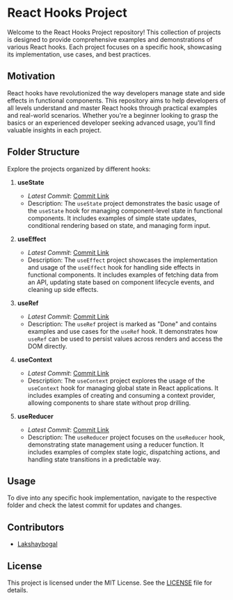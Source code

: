 # React Hooks Project

Welcome to the React Hooks Project repository! This collection of projects is designed to provide comprehensive examples and demonstrations of various React hooks. Each project focuses on a specific hook, showcasing its implementation, use cases, and best practices.

## Motivation

React hooks have revolutionized the way developers manage state and side effects in functional components. This repository aims to help developers of all levels understand and master React hooks through practical examples and real-world scenarios. Whether you're a beginner looking to grasp the basics or an experienced developer seeking advanced usage, you'll find valuable insights in each project.

## Folder Structure

Explore the projects organized by different hooks:

1. **useState**
   - *Latest Commit*: [Commit Link](link-to-commit)
   - Description: The `useState` project demonstrates the basic usage of the `useState` hook for managing component-level state in functional components. It includes examples of simple state updates, conditional rendering based on state, and managing form input.

2. **useEffect**
   - *Latest Commit*: [Commit Link](link-to-commit)
   - Description: The `useEffect` project showcases the implementation and usage of the `useEffect` hook for handling side effects in functional components. It includes examples of fetching data from an API, updating state based on component lifecycle events, and cleaning up side effects.

3. **useRef**
   - *Latest Commit*: [Commit Link](link-to-commit)
   - Description: The `useRef` project is marked as "Done" and contains examples and use cases for the `useRef` hook. It demonstrates how `useRef` can be used to persist values across renders and access the DOM directly.

4. **useContext**
   - *Latest Commit*: [Commit Link](link-to-commit)
   - Description: The `useContext` project explores the usage of the `useContext` hook for managing global state in React applications. It includes examples of creating and consuming a context provider, allowing components to share state without prop drilling.

5. **useReducer**
   - *Latest Commit*: [Commit Link](link-to-commit)
   - Description: The `useReducer` project focuses on the `useReducer` hook, demonstrating state management using a reducer function. It includes examples of complex state logic, dispatching actions, and handling state transitions in a predictable way.

## Usage

To dive into any specific hook implementation, navigate to the respective folder and check the latest commit for updates and changes.

## Contributors

- [Lakshaybogal](link-to-profile)

## License

This project is licensed under the MIT License. See the [LICENSE](LICENSE) file for details.
